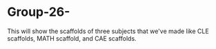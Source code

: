 # Group-26-
This will show the scaffolds of three subjects that we've made like CLE scaffolds, MATH scaffold, and CAE scaffolds.
